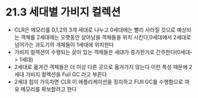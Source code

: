 # 21.3 세대별 가비지 컬렉션
* CLR은 메모리를 0,1,2의 3개 세대로 나누고 0세대에는 빨리 사라질 것으로 예상되는 객체를 2세대에는 오랫동안 살아남을 객체들을 위치 시킨다,0세대에서 2세대로 넘어가는 과도기의 개체들이 1세대에 위치한다
* 가비지 컬렉션이 수행되는 살아 있는 객체들은 세대가 증가한거로 간주한다(0세대-> 1세대)
* 2세대로 옮겨간 객체들은 더 이상 다른 곳으로 옮겨가지 않는다 이런 특성 때문에 2세대 가비지 컬렉션을 Full GC 라고 부른다
* 2세대 힙이 가득차면 CLR 이 애플리케이션을 정지하고 FUll GC를 수행함으로 여유 메모리를 확보할려고 한다




  

